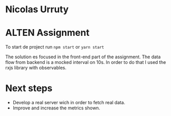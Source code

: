 # Nicolas Urruty
# ALTEN Assignment

To start de project run
``
npm start
``
or
 ``
 yarn start
 ``
 
 The solution es focused in the front-end part of the assignment. The data flow from backend is a mocked interval on 10s. In order to do that I used the rxjs library with observables. 
 
 # Next steps
  - Develop a real server wich in order to fetch real data. 
  - Improve and increase the metrics shown. 
